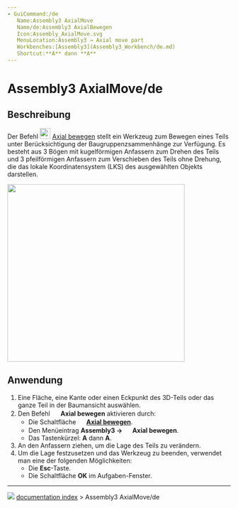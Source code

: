 ```yaml
---
- GuiCommand:/de
   Name:Assembly3 AxialMove
   Name/de:Assembly3 AxialBewegen
   Icon:Assembly_AxialMove.svg
   MenuLocation:Assembly3 → Axial move part
   Workbenches:[Assembly3](Assembly3_Workbench/de.md)
   Shortcut:**A** dann **A**
---
```


# Assembly3 AxialMove/de

## Beschreibung

Der Befehl <img alt="" src=images/Assembly_AxialMove.svg  style="width:24px;"> [Axial bewegen](Assembly3_AxialMove.md) stellt ein Werkzeug zum Bewegen eines Teils unter Berücksichtigung der Baugruppenzsammenhänge zur Verfügung.  Es besteht aus 3 Bögen mit kugelförmigen Anfassern zum Drehen des Teils und 3 pfeilförmigen Anfassern zum Verschieben des Teils ohne Drehung, die das lokale Koordinatensystem (LKS) des ausgewählten Objekts darstellen.

<img alt="" src=images/Assembly3_AxialMove.png  style="width:400px;">

## Anwendung

1.  Eine Fläche, eine Kante oder einen Eckpunkt des 3D-Teils oder das ganze Teil in der Baumansicht auswählen.
2.  Den Befehl <img alt="" src=images/Assembly_AxialMove.svg  style="width:16px;"> **Axial bewegen** aktivieren durch:
    -   Die Schaltfläche **<img src="images/Assembly_AxialMove.svg" width=16px> [Axial bewegen](Assembly3_AxialMove/de.md)**.
    -   Den Menüeintrag **Assembly3 → <img src="images/Assembly_AxialMove.svg" width=16px> Axial bewegen**.
    -   Das Tastenkürzel: **A** dann **A**.
3.  An den Anfassern ziehen, um die Lage des Teils zu verändern.
4.  Um die Lage festzusetzen und das Werkzeug zu beenden, verwendet man eine der folgenden Möglichkeiten:
    -   Die **Esc**-Taste.
    -   Die Schaltfläche **OK** im Aufgaben-Fenster.



---
![](images/Button_right.svg) [documentation index](../README.md) > Assembly3 AxialMove/de
